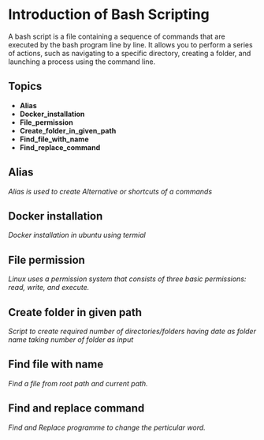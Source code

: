 # Introduction of Bash Scripting   
A bash script is a file containing a sequence of commands that are executed by the bash program line by line. It allows you to perform a series of actions, such as navigating to a specific directory, creating a folder, and launching a process using the command line.

## Topics
* **Alias**
* **Docker_installation**
* **File_permission**
* **Create_folder_in_given_path**
* **Find_file_with_name**
* **Find_replace_command**

## **Alias** 
*Alias is used to create Alternative or shortcuts of a commands*

##  **Docker installation**
*Docker installation in ubuntu using termial* 

## **File permission**
*Linux uses a permission system that consists of three basic permissions: read, write, and execute.*

## **Create folder in given path**
*Script to create required number of directories/folders having date as folder name taking number of folder as input*

## **Find file with name**
*Find a file from root path and current path.*

## **Find and replace command**
*Find and Replace programme to change the perticular word.*
